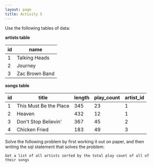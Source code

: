 ```yaml
---
layout: page
title: Activity 5
---
```


Use the following tables of data:

**artists table**

| id | name |
| -- | ---- |
| 1 | Talking Heads |
| 2 | Journey |
| 3 | Zac Brown Band |

**songs table**

| id | title  | length  | play_count  | artist_id |
|---|---|---|---|---|
| 1 | This Must Be the Place | 345 | 23 | 1 |
| 2 | Heaven | 432 | 12 | 1 |
| 3 | Don't Stop Believin' | 367 | 45 | 2 |
| 4 | Chicken Fried | 183 | 49 | 3 |

Solve the following problem by first working it out on paper, and then writing the sql statement that solves the problem:

```
Get a list of all artists sorted by the total play count of all of their songs
```
